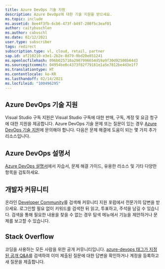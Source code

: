 ```yaml
---
title: Azure DevOps 기술 지원
description: Azure DevOps에 대한 기술 지원을 받으세요.
ms.topic: include
ms.assetid: 8ee4f3fb-6cb6-473f-b497-208f5c3eaf01
author: caitybuschlen
ms.author: cabuschl
ms.date: 02/12/2021
user.type: subscriber
tags: redirect
subscription.type: vl, cloud, retail, partner
sap.id: af210210-e3e1-2b2e-8d79-9bd20e851241
ms.openlocfilehash: 096b025710a2907996654d59a9f30d92500b64d3
ms.sourcegitcommit: 04954be0c4373f82f79181e1a5e7812be4d3e1f7
ms.translationtype: HT
ms.contentlocale: ko-KR
ms.lasthandoff: 02/14/2021
ms.locfileid: "100496295"
---
```

## <a name="azure-devops-technical-support"></a>Azure DevOps 기술 지원  

Visual Studio 구독 지원은 Visual Studio 구독에 대한 판매, 구독, 계정 및 요금 청구에 대한 지원을 제공합니다. Azure DevOps 기술 문제 또는 질문이 있는 경우 [Azure DevOps 기술 지원](https://azure.microsoft.com/support/devops/)에 문의해야 합니다. 다음은 문제 해결에 도움이 되는 몇 가지 추가 리소스입니다.

## <a name="azure-devops-documentation"></a>Azure DevOps 설명서 

[Azure DevOps 설명서](https://docs.microsoft.com/azure/devops/?view=azure-devops)에서 자습서, 문제 해결 가이드, 유용한 리소스 및 기타 다양한 항목을 검토하세요.

## <a name="developer-community"></a>개발자 커뮤니티

온라인 [Developer Community](https://developercommunity.visualstudio.com/spaces/21/index.html)를 검색해 커뮤니티 지원 포럼에서 전문가의 답변을 받으세요. 로그인할 필요 없이 키워드를 검색한 뒤 읽고, 투표하고, 주석을 남길 수 있습니다. 검색을 통해 필요한 내용을 찾을 수 없는 경우 탐색 메뉴에서 기능을 제안하거나 문제를 보고할 수 있습니다. 

## <a name="stack-overflow"></a>Stack Overflow

코딩을 사용하는 모든 사람을 위한 공개 커뮤니티입니다. [azure-devops 태그가 지정된 공개 Q&A](https://stackoverflow.com/questions/tagged/azure-devops?tab=Newest)를 검색하여 이미 제출된 질문에 대한 답변을 확인하거나 계정을 등록하고 새 질문을 제출합니다. 
